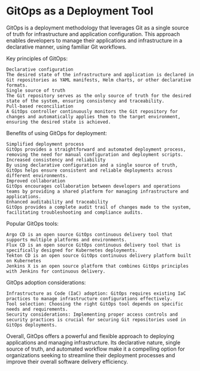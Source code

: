 # GitOps as a Deployment Tool

GitOps is a deployment methodology that leverages Git as a single source of truth for infrastructure and application configuration. This approach enables developers to manage their applications and infrastructure in a declarative manner, using familiar Git workflows.

Key principles of GitOps:

    Declarative configuration
    The desired state of the infrastructure and application is declared in Git repositories as YAML manifests, Helm charts, or other declarative formats.
    Single source of truth
    The Git repository serves as the only source of truth for the desired state of the system, ensuring consistency and traceability.
    Pull-based reconciliation
    A GitOps controller continuously monitors the Git repository for changes and automatically applies them to the target environment, ensuring the desired state is achieved.

Benefits of using GitOps for deployment:

    Simplified deployment process
    GitOps provides a straightforward and automated deployment process, removing the need for manual configuration and deployment scripts.
    Increased consistency and reliability
    By using declarative configuration and a single source of truth, GitOps helps ensure consistent and reliable deployments across different environments.
    Improved collaboration
    GitOps encourages collaboration between developers and operations teams by providing a shared platform for managing infrastructure and applications.
    Enhanced auditability and traceability
    GitOps provides a complete audit trail of changes made to the system, facilitating troubleshooting and compliance audits.

Popular GitOps tools:

    Argo CD is an open source GitOps continuous delivery tool that supports multiple platforms and environments.
    Flux CD is an open source GitOps continuous delivery tool that is specifically designed for Kubernetes deployments.
    Tekton CD is an open source GitOps continuous delivery platform built on Kubernetes
    Jenkins X is an open source platform that combines GitOps principles with Jenkins for continuous delivery.

GitOps adoption considerations:

    Infrastructure as Code (IaC) adoption: GitOps requires existing IaC practices to manage infrastructure configurations effectively.
    Tool selection: Choosing the right GitOps tool depends on specific needs and requirements.
    Security considerations: Implementing proper access controls and security practices is crucial for securing Git repositories used in GitOps deployments.

Overall, GitOps offers a powerful and flexible approach to deploying applications and managing infrastructure. Its declarative nature, single source of truth, and automated workflow make it a compelling option for organizations seeking to streamline their deployment processes and improve their overall software delivery efficiency.
